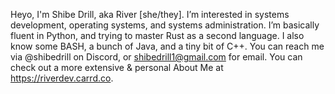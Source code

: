 Heyo, I'm Shibe Drill, aka River [she/they]. I’m interested in systems development, operating systems, and systems administration. I’m basically fluent in Python, and trying to master Rust as a second language. I also know some BASH, a bunch of Java, and a tiny bit of C++. You can reach me via @shibedrill on Discord, or shibedrill1@gmail.com for email. You can check out a more extensive & personal About Me at https://riverdev.carrd.co.

<!---
shibedrill/shibedrill is a ✨ special ✨ repository because its `README.md` (this file) appears on your GitHub profile.
You can click the Preview link to take a look at your changes.
--->
